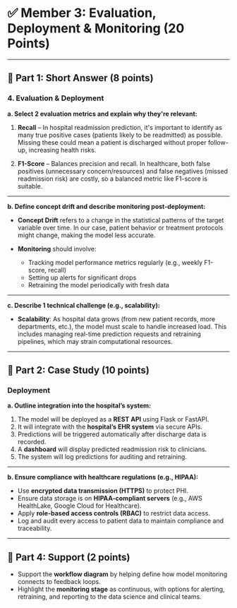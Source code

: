 # ✅ Member 3: Evaluation, Deployment & Monitoring (20 Points)

---

## 🔹 Part 1: Short Answer (8 points)

### 4. Evaluation & Deployment

**a. Select 2 evaluation metrics and explain why they're relevant:**

1. **Recall** – In hospital readmission prediction, it's important to identify as many true positive cases (patients likely to be readmitted) as possible. Missing these could mean a patient is discharged without proper follow-up, increasing health risks.

2. **F1-Score** – Balances precision and recall. In healthcare, both false positives (unnecessary concern/resources) and false negatives (missed readmission risk) are costly, so a balanced metric like F1-score is suitable.

---

**b. Define concept drift and describe monitoring post-deployment:**

- **Concept Drift** refers to a change in the statistical patterns of the target variable over time. In our case, patient behavior or treatment protocols might change, making the model less accurate.

- **Monitoring** should involve:
  - Tracking model performance metrics regularly (e.g., weekly F1-score, recall)
  - Setting up alerts for significant drops
  - Retraining the model periodically with fresh data

---

**c. Describe 1 technical challenge (e.g., scalability):**

- **Scalability**: As hospital data grows (from new patient records, more departments, etc.), the model must scale to handle increased load. This includes managing real-time prediction requests and retraining pipelines, which may strain computational resources.

---

## 🔹 Part 2: Case Study (10 points)

### Deployment

**a. Outline integration into the hospital’s system:**

1. The model will be deployed as a **REST API** using Flask or FastAPI.
2. It will integrate with the **hospital’s EHR system** via secure APIs.
3. Predictions will be triggered automatically after discharge data is recorded.
4. A **dashboard** will display predicted readmission risk to clinicians.
5. The system will log predictions for auditing and retraining.

---

**b. Ensure compliance with healthcare regulations (e.g., HIPAA):**

- Use **encrypted data transmission (HTTPS)** to protect PHI.
- Ensure data storage is on **HIPAA-compliant servers** (e.g., AWS HealthLake, Google Cloud for Healthcare).
- Apply **role-based access controls (RBAC)** to restrict data access.
- Log and audit every access to patient data to maintain compliance and traceability.

---

## 🔹 Part 4: Support (2 points)

- Support the **workflow diagram** by helping define how model monitoring connects to feedback loops.
- Highlight the **monitoring stage** as continuous, with options for alerting, retraining, and reporting to the data science and clinical teams.
